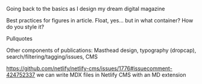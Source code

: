 Going back to the basics as I design my dream digital magazine

Best practices for figures in article. Float, yes... but in what container? How do you style it?

Pullquotes

Other components of publications: Masthead design, typography (dropcap), search/filtering/tagging/issues, CMS

https://github.com/netlify/netlify-cms/issues/1776#issuecomment-424752337 we can write MDX files in Netlify CMS with an MD extension
